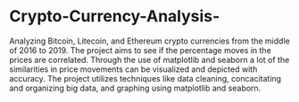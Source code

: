 # Crypto-Currency-Analysis-
Analyzing Bitcoin, Litecoin, and Ethereum crypto currencies from the middle of 2016 to 2019. The project aims to see if the percentage moves in the prices are correlated. Through the use of matplotlib and seaborn a lot of the similarities in price movements can be visualized and depicted with accuracy. The project utilizes techniques like data cleaning, concacitating and organizing big data, and graphing using matplotlib and seaborn. 
